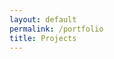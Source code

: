 ```yaml
---
layout: default
permalink: /portfolio
title: Projects
---
```


<script type="text/javascript" src="{{ "/css/jquery.collapsible.min.js" | prepend: site.baseurl }}"></script>



<div style="height: 100%; position: relative;">
  	<div class="post-content" style="width: 75%; top: 50%; transform: translateY(-50%); position: relative; margin: auto; text-align: left;">
	  	<div id="collapse" style="opacity: 0;">
		  <h2>/ Projects</h2>
		  <div style="margin-left: 30px;">
		    <h3 class="portfolio-link"><a href="/project-pico">/ Project Pico _2012</a></h3>
		  </div>
		  <h2>/ Creative</h2>
		  <div style="margin-left: 30px;">
		    <h3 class="portfolio-link"><a href="/photography">/ Photography</a></h3>
		    <h3 class="portfolio-link"><a href="http://samywilko.com" target="_blank">/ Writing</a></h3>
		  </div>
		</div>
	</div>
</div>

<script type="text/javascript">
	$('#collapse').collapsible({
		accordion: true,
	});

	$('#collapse').fadeTo(800, 1);
</script>